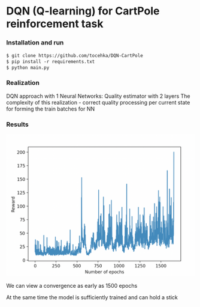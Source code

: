 # DQN (Q-learning) for CartPole reinforcement task

### Installation and run
```
$ git clone https://github.com/tocehka/DQN-CartPole
$ pip install -r requirements.txt
$ python main.py
```

### Realization
DQN approach with 1 Neural Networks: Quality estimator with 2 layers
The complexity of this realization - correct quality processing per current state for forming the train batches for NN

### Results
![Reward graph](/images/graph.png)

We can view a convergence as early as 1500 epochs

At the same time the model is sufficiently trained and can hold a stick